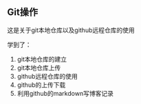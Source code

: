 ## Git操作

这是关于git本地仓库以及github远程仓库的使用

学到了：
1. git本地仓库的建立
2. git本地仓库上传
3. github远程仓库的使用
4. github的上传下载
5. 利用github的markdown写博客记录